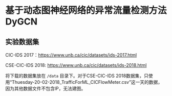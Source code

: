 # 基于动态图神经网络的异常流量检测方法DyGCN
## 实验数据集
CIC-IDS 2017：https://www.unb.ca/cic/datasets/ids-2017.html 

CSE-CIC-IDS 2018: https://www.unb.ca/cic/datasets/ids-2018.html

将下载的数据集放在 `/data` 目录下。对于CSE-CIC-IDS 2018数据集，只使用“Thuesday-20-02-2018_TrafficForML_CICFlowMeter.csv”这一天的数据，因为其他数据文件不包含IP，无法建图。


